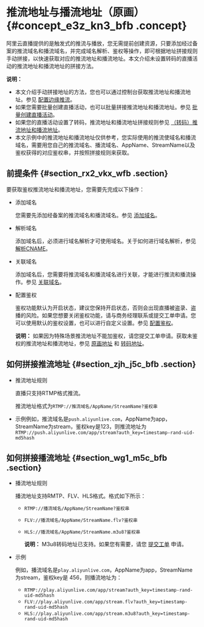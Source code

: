 # 推流地址与播流地址（原画） {#concept_e3z_kn3_bfb .concept}

阿里云直播提供的是触发式的推流与播放，您无需提前创建资源，只要添加经过备案的推流域名和播流域名，并完成域名解析、鉴权等操作，即可根据地址拼接规则手动拼接，以快速获取对应的推流地址和播流地址。本文介绍未设置转码的直播活动的推流地址和播流地址的拼接方法。

**说明：** 

-   本文介绍手动拼接地址的方法，您也可以通过控制台获取推流地址和播流地址。参见 [配置边缘推流](intl.zh-CN/用户指南/推播流配置/配置边缘推流.md#)。
-   如果您需要批量创建直播活动，也可以批量拼接推流地址和播流地址。参见 [批量创建直播活动](intl.zh-CN/用户指南/推播流配置/批量创建直播活动.md#)。
-   如果您的直播活动设置了转码，推流地址和播流地址拼接规则参见 [（转码）推流地址和播流地址](intl.zh-CN/用户指南/推播流配置/推流地址和播流地址/推流地址与播流地址（原画）.md#)。
-   本文示例中的推流地址和播流地址仅供参考，您实际使用的推流使域名和播流域名，需要用您自己的推流域名、播流域名、AppName、StreamName以及鉴权获得的对应鉴权串，并按照拼接规则来获取。

## 前提条件 {#section_rx2_vkx_wfb .section}

要获取鉴权推流地址和播流地址，您需要先完成以下操作：

-   添加域名

    您需要先添加经备案的推流域名和播流域名。参见 [添加域名](intl.zh-CN/用户指南/域名管理/管理域名/添加域名.md#)。

-   解析域名

    添加域名后，必须进行域名解析才可使用域名。关于如何进行域名解析，参见 [解析CNAME](intl.zh-CN/用户指南/域名管理/解析CNAME.md#)。

-   关联域名

    添加域名后，您需要将推流域名和播流域名进行关联，才能进行推流和播流操作。参见 [关联域名](intl.zh-CN/用户指南/域名管理/管理域名/关联域名.md#)。

-   配置鉴权

    鉴权功能默认为开启状态，建议您保持开启状态，否则会出现直播被盗录、盗播的风险。如果您想要关闭鉴权功能，请与商务经理联系或提交工单申请。您可以使用默认的鉴权设置，也可以进行自定义设置。参见 [配置鉴权](intl.zh-CN/用户指南/域名管理/访问控制/配置鉴权.md#)。

    **说明：** 如果因为特殊场景推流地址不能加鉴权，请您提交工单申请。获取未鉴权的推流地址和播流地址，参见 [原画地址](intl.zh-CN/用户指南/推播流配置/推流地址和播流地址（未鉴权）/推流地址和播流地址（原画）.md#) 和 [转码地址](intl.zh-CN/用户指南/推播流配置/推流地址和播流地址（未鉴权）/推流地址和播流地址（转码）.md#)。


## 如何拼接推流地址 {#section_zjh_j5c_bfb .section}

-   推流地址规则

    直播只支持RTMP格式推流。

    推流地址格式为`RTMP://推流域名/AppName/StreamName?鉴权串`

-   示例例如，推流域名是`push.aliyunlive.com`，AppName为app，StreamName为stream，鉴权key是123，则推流地址为`RTMP://push.aliyunlive.com/app/stream?auth_key=timestamp-rand-uid-md5hash`

## 如何拼接播流地址 {#section_wg1_m5c_bfb .section}

-   播流地址规则

    播流地址支持RMTP、FLV、HLS格式。格式如下所示：

    -   `RTMP://播流域名/AppName/StreamName?鉴权串`
    -   `FLV://播流域名/AppName/StreamName.flv?鉴权串`
    -   `HLS://播流域名/AppName/StreamName.m3u8?鉴权串`

        **说明：** M3u8转码地址已支持。如果您有需要，请您 [提交工单](https://workorder-intl.console.aliyun.com/?spm=5176.2020520001.aliyun_topbar.16.3ef74bd3qb8ZQs#/overview) 申请。

-   示例

    例如，播流域名是`play.aliyunlive.com`，AppName为app，StreamName为stream，鉴权key是 456，则播流地址为：

    -   `RTMP://play.aliyunlive.com/app/stream?auth_key=timestamp-rand-uid-md5hash`
    -   `FLV://play.aliyunlive.com/app/stream.flv?auth_key=timestamp-rand-uid-md5hash`
    -   `HLS://play.aliyunlive.com/app/stream.m3u8?auth_key=timestamp-rand-uid-md5hash`

